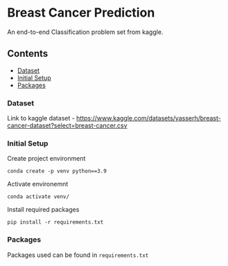 # Breast Cancer Prediction

An end-to-end Classification problem set from kaggle.

## Contents
- [Dataset](#dataset)
- [Initial Setup](#initial-setup)
- [Packages](#packages)

### Dataset

Link to kaggle dataset - https://www.kaggle.com/datasets/yasserh/breast-cancer-dataset?select=breast-cancer.csv

### Initial Setup

Create project environment
```
conda create -p venv python==3.9
```

Activate environemnt
```
conda activate venv/
```

Install required packages
```
pip install -r requirements.txt
```

### Packages

Packages used can be found in `requirements.txt`
